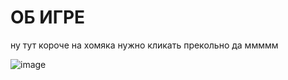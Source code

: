 # ОБ ИГРЕ
ну тут короче на хомяка нужно кликать прекольно да ммммм

![image](https://github.com/user-attachments/assets/bb950d61-d378-4b49-a51b-28f0e581711b)
